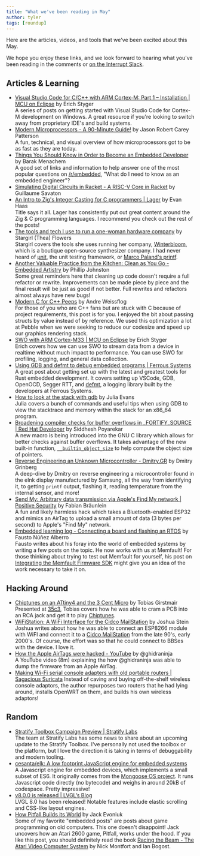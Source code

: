 ```yaml
---
title: "What we've been reading in May"
author: tyler
tags: [roundup]
---
```


<!-- excerpt start -->

Here are the articles, videos, and tools that we've been excited about this
May.

<!-- excerpt end -->

We hope you enjoy these links, and we look forward to hearing what you've been
reading in the comments or [on the Interrupt Slack](https://interrupt-slack.herokuapp.com/).

## Articles & Learning

- [Visual Studio Code for C/C++ with ARM Cortex-M: Part 1 – Installation | MCU on Eclipse](https://mcuoneclipse.com/2021/05/01/visual-studio-code-for-c-c-with-arm-cortex-m-part-1/) by Erich Styger<br>
  A series of posts on getting started with Visual Studio Code for Cortex-M development on Windows. A great resource if you're looking to switch away from proprietary IDE's and build systems.
- [Modern Microprocessors - A 90-Minute Guide!](http://www.lighterra.com/papers/modernmicroprocessors/) by Jason Robert Carey Patterson<br>
  A fun, technical, and visual overview of how microprocessors got to be as fast as they are today.
- [Things You Should Know in Order to Become an Embedded Developer](https://medium.com/embedded-iot/things-you-should-know-in-order-to-become-an-embedded-developer-c1e23cec39ea) by Barak Menachem<br>
  A good set of links and information to help answer one of the most popular questions on [/r/embedded](https://reddit.com/r/embedded), "What do I need to know as an embedded engineer"?
- [Simulating Digital Circuits in Racket - A RISC-V Core in Racket](http://guillaume.baierouge.fr/2021/04/23/simulating-digital-circuits-in-racket/a-risc-v-core-in-racket/index.html) by Guillaume Savaton<br>
- [An Intro to Zig's Integer Casting for C programmers | Lager](https://www.lagerdata.com/articles/an-intro-to-zigs-integer-casting-for-c-programmers) by Evan Haas<br>
  Title says it all. Lager has consistently put out great content around the Zig & C programming languages. I recommend you check out the rest of the posts!
- [The tools and tech I use to run a one-woman hardware company](https://blog.thea.codes/winterblooms-tech-stack/) by Stargirl (Thea) Flowers<br>
  Stargirl covers the tools she uses running her company, [Winterbloom](https://winterbloom.com/), which is a boutique open-source synthesizer company. I had never heard of [µnit](https://nemequ.github.io/munit/), the unit testing framework, or [Marco Paland's printf](https://github.com/mpaland/printf). 
- [Another Valuable Practice from the Kitchen: Clean as You Go - Embedded Artistry](https://embeddedartistry.com/blog/2021/05/24/another-valuable-practice-from-the-kitchen-clean-as-you-go/) by Phillip Johnston<br>
  Some great reminders here that cleaning up code doesn't require a full refactor or rewrite. Improvements can be made piece by piece and the final result will be just as good if not better. Full rewrites and refactors almost always have new bugs!
- [Modern C for C++ Peeps](https://floooh.github.io/2019/09/27/modern-c-for-cpp-peeps.html) by Andre Weissflog<br>
  For those of you who are C++ fans but are stuck with C because of project requirements, this post is for you. I enjoyed the bit about passing structs by value instead of by reference. We used this optimization a lot at Pebble when we were seeking to reduce our codesize and speed up our graphics rendering stack.
- [SWO with ARM Cortex-M33 | MCU on Eclipse](https://mcuoneclipse.com/2021/05/22/swo-with-arm-cortex-m33/) by Erich Styger<br>
  Erich covers how we can use SWO to stream data from a device in realtime without much impact to performance. You can use SWO for profiling, logging, and general data collection. 
- [Using GDB and defmt to debug embedded programs | Ferrous Systems](https://ferrous-systems.com/blog/21st-century-embedded-tooling/)<br>
  A great post about getting set up with the latest and greatest tools for Rust embedded development. It covers setting up VSCode, GDB, OpenOCD, Segger RTT, and [defmt](https://crates.io/crates/defmt), a logging library built by the developers at Ferrous Systems.
- [How to look at the stack with gdb](https://jvns.ca/blog/2021/05/17/how-to-look-at-the-stack-in-gdb/) by Julia Evans<br>
  Julia covers a bunch of commands and useful tips when using GDB to view the stacktrace and memory within the stack for an x86_64 program. 
- [Broadening compiler checks for buffer overflows in _FORTIFY_SOURCE | Red Hat Developer](https://developers.redhat.com/blog/2021/04/16/broadening-compiler-checks-for-buffer-overflows-in-_fortify_source) by Siddhesh Poyarekar<br>
  A new macro is being introduced into the GNU C library which allows for better checks against buffer overflows. It takes advantage of the new built-in function, [`__builtin_object_size`](https://gcc.gnu.org/onlinedocs/gcc/Object-Size-Checking.html) to help compute the object size of pointers.
- [Reverse Engineering an Unknown Microcontroller - Dmitry.GR](https://dmitry.gr/?r=05.Projects&proj=30.%20Reverse%20Engineering%20an%20Unknown%20Microcontroller) by Dmitry Grinberg<br>
  A deep-dive by Dmitry on reverse engineering a microcontroller found in the eInk display manufactured by Samsung, all the way from identifying it, to getting `printf` output, flashing it, reading temperature from the internal sensor, and more!
- [Send My: Arbitrary data transmission via Apple's Find My network | Positive Security](https://positive.security/blog/send-my) by Fabian Bräunlein<br>
  A fun and likely harmless hack which takes a Bluetooth-enabled ESP32 and mimics an AirTag to upload a small amount of data (3 bytes per second) to Apple's "Find My" network.
- [Embedded learning log - Connecting a board and flashing an RTOS](https://fnune.com/embedded-learning-log/2021/02/14/embedded-learning-log-1-connecting-a-board-and-flashing-an-rtos/) by Fausto Núñez Alberro<br>
  Fausto writes about his foray into the world of embedded systems by writing a few posts on the topic. He now works with us at Memfault! For those thinking about trying to test out Memfault for yourself, his post on [Integrating the Memfault Firmware SDK](https://fnune.com/embedded-learning-log/2021/02/21/embedded-learning-log-4-integrating-the-memfault-firmware-sdk/) might give you an idea of the work necessary to take it on.


## Hacking Around

- [Chiptunes on an ATtiny4 and the 3 Cent Micro](https://gir.st/chiptunes.html) by Tobias Girstmair<br>
  Presented at [35c3](https://events.ccc.de/congress/2018/wiki/index.php/Main_Page), Tobias covers how he was able to cram a PCB into an RCA jack and get it to play [Chiptunes](https://en.wikipedia.org/wiki/Chiptune). 
- [WiFiStation: A WiFi Interface for the Cidco MailStation](https://jcs.org/2021/04/23/wifistation) by Joshua Stein<br>
  Joshua writes about how he was able to connect an ESP8266 module with WiFI and connect it to a [Cidco MailStation](http://www.fybertech.net/mailstation/) from the late 90's, early 2000's. Of course, the effort was so that he could connect to BBSes with the device. I love it.
- [How the Apple AirTags were hacked - YouTube](https://www.youtube.com/watch?v=_E0PWQvW-14) by @ghidraninja<br>
  A YouTube video (8m) explaining the how @ghidraninja was able to dump the firmware from an Apple AirTag. 
- [Making Wi-Fi serial console adapters with old portable routers | Sagacious Suricata](https://sagacioussuricata.com/posts/openwrt-serial-bridge/)
  Instead of caving and buying off-the-shelf wireless console adaptors, the author repurposes two routers that he had lying around, installs OpenWRT on them, and builds his own wireless adaptors!

## Random

- [Stratify Toolbox Campaign Preview | Stratify Labs](https://blog.stratifylabs.co/stratifylabs/2021-05-09-Stratify-Toolbox-Campaign-Preview/)<br>
  The team at Stratify Labs has some news to share about an upcoming update to the Stratify Toolbox. I've personally not used the toolbox or the platform, but I love the direction it is taking in terms of debuggability and modern tooling. 
- [cesanta/elk: A low footprint JavaScript engine for embedded systems](https://github.com/cesanta/elk)<br>
  A Javascript engine for embedded devices, which implements a small subset of ES6. It originally comes from the [Mongoose OS project](https://mongoose-os.com/). It runs Javascript code directly (no bytecode) and weighs in around 20kB of codespace. Pretty impressive!
- [v8.0.0 is released | LVGL’s Blog](https://blog.lvgl.io/2021-06-01/release_v8.0.0)<br>
  LVGL 8.0 has been released! Notable features include elastic scrolling and CSS-like layout engines.
- [How Pitfall Builds its World](https://evoniuk.github.io/posts/pitfall.html) by Jack Evoniuk<br>
  Some of my favorite "embedded posts" are posts about game programming on old computers. This one doesn't disappoint! Jack uncovers how an Atari 2600 game, Pitfall, works under the hood. If you like this post, you should definitely read the book [Racing the Beam - The Atari Video Computer System](https://mitpress.mit.edu/books/racing-beam) by Nick Montfort and Ian Bogost.